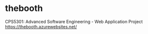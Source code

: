 # thebooth
CPS5301: Advanced Software Engineering - Web Application Project<br>
https://thebooth.azurewebsites.net/
